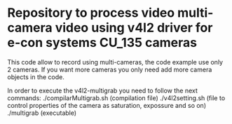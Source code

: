 # Repository to process video multi-camera video using v4l2 driver for e-con systems CU_135 cameras

This code allow to record using multi-cameras, the code example use only 2 cameras.
If you want more cameras you only need add more camera objects in the code.

In order to execute the v4l2-multigrab you need to follow the next commands:
 ./compilarMultigrab.sh (compilation file)
 ./v4l2setting.sh (file to control properties of the camera as saturation, expossure and so on)
 ./multigrab (executable)
